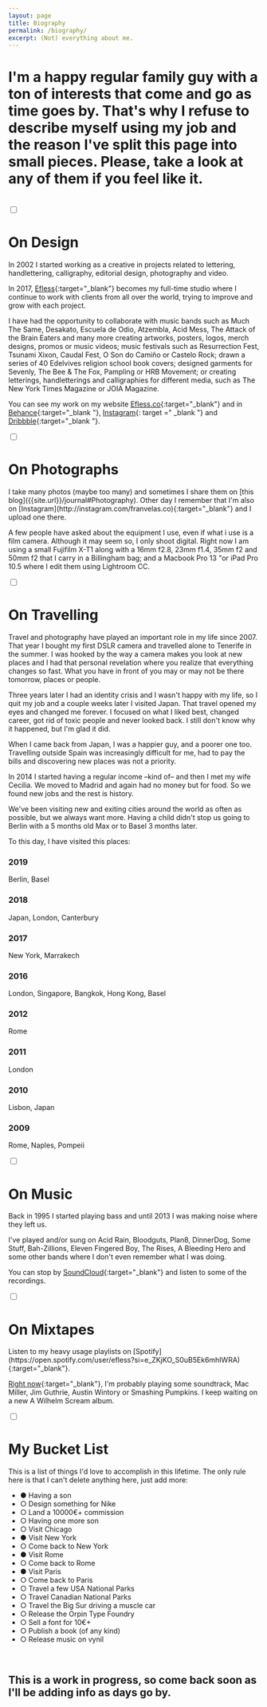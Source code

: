 ```yaml
---
layout: page
title: Biography
permalink: /biography/
excerpt: (Not) everything about me.
---
```


# I'm a happy regular family guy with a ton of interests that come and go as time goes by. That's why I refuse to describe myself using my job and the reason I've split this page into small pieces. Please, take a look at any of them if you feel like it.

<br>


<div class="accordion">

<input type="checkbox" id="Design">
<label for="Design"><h1>On Design</h1></label>

<div class="content" markdown="1">
In 2002 I started working as a creative in projects related to lettering, handlettering, calligraphy, editorial design, photography and video.

In 2017, [Efless](http://efless.co){:target="_blank"} becomes my full-time studio where I continue to work with clients from all over the world, trying to improve and grow with each project.

I have had the opportunity to collaborate with music bands such as Much The Same, Desakato, Escuela de Odio, Atzembla, Acid Mess, The Attack of the Brain Eaters and many more creating artworks, posters, logos, merch designs, promos or music videos; music festivals such as Resurrection Fest, Tsunami Xixon, Caudal Fest, O Son do Camiño or Castelo Rock; drawn a series of 40 Edelvives religion school book covers; designed garments for Sevenly, The Bee & The Fox, Pampling or HRB Movement; or creating letterings, handletterings and calligraphies for different media, such as The New York Times Magazine or JOIA Magazine.

You can see my work on my website [Efless.co](http://efless.co){:target="_blank"} and in [Behance](http://behance.com/efless){:target="_blank "}, [Instagram](http://instagram.com/efless){: target =" _blank "} and [Dribbble](http://dribbble.com/efless){:target="_blank "}.
</div>




<input type="checkbox" id="Photographs">
<label for="Photographs"><h1>On Photographs</h1></label>

<div class="content" markdown="1">
I take many photos (maybe too many) and sometimes I share them on [this blog]({{site.url}}/journal#Photography). Other day I remember that I'm also on [Instagram](http://instagram.com/franvelas.co){:target="_blank"} and I upload one there.

A few people have asked about the equipment I use, even if what i use is a film camera. Although it may seem so, I only shoot digital. Right now I am using a small Fujifilm X-T1 along with a 16mm f2.8, 23mm f1.4, 35mm f2 and 50mm f2 that I carry in a Billingham bag; and a Macbook Pro 13 "or iPad Pro 10.5 where I edit them using Lightroom CC.
</div>



<input type="checkbox" id="Travel">
<label for="Travel"><h1>On Travelling</h1></label>

<div class="content" markdown="1">
Travel and photography have played an important role in my life since 2007. That year I bought my first DSLR camera and travelled alone to Tenerife in the summer. I was hooked by the way a camera makes you look at new places and I had that personal revelation where you realize that everything changes so fast. What you have in front of you may or may not be there tomorrow, places or people.

Three years later I had an identity crisis and I wasn't happy with my life, so I quit my job and a couple weeks later I visited Japan. That travel opened my eyes and changed me forever. I focused on what I liked best, changed career, got rid of toxic people and never looked back. I still don't know why it happened, but I'm glad it did.

When I came back from Japan, I was a happier guy, and a poorer one too. Travelling outside Spain was increasingly difficult for me, had to pay the bills and discovering new places was not a priority.

In 2014 I started having a regular income –kind of– and then I met my wife Cecilia. We moved to Madrid and again had no money but for food. So we found new jobs and the rest is history.

We've been visiting new and exiting cities around the world as often as possible, but we always want more. Having a child didn't stop us going to Berlin with a 5 months old Max or to Basel 3 months later.

To this day, I have visited this places:

### 2019  
Berlin, Basel

### 2018  
Japan, London, Canterbury

### 2017
New York, Marrakech

### 2016
London, Singapore, Bangkok, Hong Kong, Basel

### 2012
Rome

### 2011
London

### 2010
Lisbon, Japan

### 2009
Rome, Naples, Pompeii
</div>



<input type="checkbox" id="Music">
<label for="Music"><h1>On Music</h1></label>

<div class="content" markdown="1">
Back in 1995 I started playing bass and until 2013 I was making noise where they left us.

I've played and/or sung on Acid Rain, Bloodguts, Plan8, DinnerDog, Some Stuff, Bah-Zillions, Eleven Fingered Boy, The Rises, A Bleeding Hero and some other bands where I don't even remember what I was doing.

You can stop by [SoundCloud](https://soundcloud.com/franvelasco/albums){:target="_blank"} and listen to some of the recordings.
</div>




<input type="checkbox" id="Mixtapes">
<label for="Mixtapes"><h1>On Mixtapes</h1></label>

<div class="content" markdown="1">
Listen to my heavy usage playlists on [Spotify](https://open.spotify.com/user/efless?si=e_ZKjKO_S0uB5Ek6mhIWRA){:target="_blank"}.

[Right now](https://www.last.fm/user/efless){:target="_blank"}, I'm probably playing some soundtrack, Mac Miller, Jim Guthrie, Austin Wintory or Smashing Pumpkins. I keep waiting on a new A Wilhelm Scream album.
</div>




<input type="checkbox" id="BucketList">
<label for="BucketList"><h1>My Bucket List</h1></label>

<div class="content" markdown="1">

This is a list of things I'd love to accomplish in this lifetime. The only rule here is that I can't delete anything here, just add more:

- ● Having a son
- ○ Design something for Nike
- ○ Land a 10000€+ commission
- ○ Having one more son
- ○ Visit Chicago  
- ● Visit New York  
- ○ Come back to New York  
- ● Visit Rome  
- ○ Come back to Rome  
- ● Visit Paris 
- ○ Come back to Paris
- ○ Travel a few USA National Parks
- ○ Travel Canadian National Parks
- ○ Travel the Big Sur driving a muscle car
- ○ Release the Orpin Type Foundry
- ○ Sell a font for 10€+
- ○ Publish a book (of any kind)
- ○ Release music on vynil

</div>

</div>


<br>

## This is a work in progress, so come back soon as I'll be adding info as days go by.

